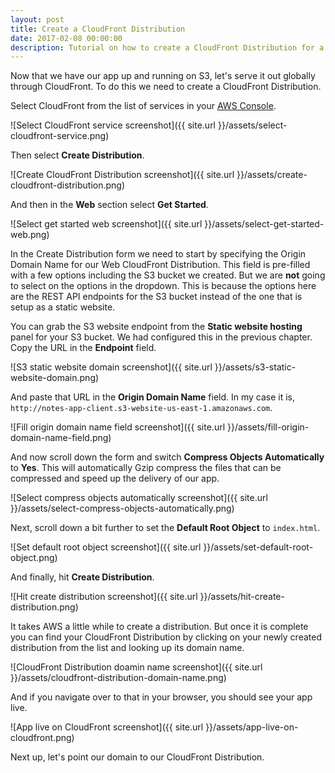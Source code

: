 ```yaml
---
layout: post
title: Create a CloudFront Distribution
date: 2017-02-08 00:00:00
description: Tutorial on how to create a CloudFront Distribution for a React.js single page application hosted on S3.
---
```


Now that we have our app up and running on S3, let's serve it out globally through CloudFront. To do this we need to create a CloudFront Distribution.

Select CloudFront from the list of services in your [AWS Console](https://console.aws.amazon.com).

![Select CloudFront service screenshot]({{ site.url }}/assets/select-cloudfront-service.png)

Then select **Create Distribution**.

![Create CloudFront Distribution screenshot]({{ site.url }}/assets/create-cloudfront-distribution.png)

And then in the **Web** section select **Get Started**.

![Select get started web screenshot]({{ site.url }}/assets/select-get-started-web.png)

In the Create Distribution form we need to start by specifying the Origin Domain Name for our Web CloudFront Distribution. This field is pre-filled with a few options including the S3 bucket we created. But we are **not** going to select on the options in the dropdown. This is because the options here are the REST API endpoints for the S3 bucket instead of the one that is setup as a static website.

You can grab the S3 website endpoint from the **Static website hosting** panel for your S3 bucket. We had configured this in the previous chapter. Copy the URL in the **Endpoint** field.

![S3 static website domain screenshot]({{ site.url }}/assets/s3-static-website-domain.png)

And paste that URL in the **Origin Domain Name** field. In my case it is, `http://notes-app-client.s3-website-us-east-1.amazonaws.com`.

![Fill origin domain name field screenshot]({{ site.url }}/assets/fill-origin-domain-name-field.png)

And now scroll down the form and switch **Compress Objects Automatically** to **Yes**. This will automatically Gzip compress the files that can be compressed and speed up the delivery of our app.

![Select compress objects automatically screenshot]({{ site.url }}/assets/select-compress-objects-automatically.png)

Next, scroll down a bit further to set the **Default Root Object** to `index.html`.

![Set default root object screenshot]({{ site.url }}/assets/set-default-root-object.png)

And finally, hit **Create Distribution**.

![Hit create distribution screenshot]({{ site.url }}/assets/hit-create-distribution.png)

It takes AWS a little while to create a distribution. But once it is complete you can find your CloudFront Distribution by clicking on your newly created distribution from the list and looking up its domain name.

![CloudFront Distribution doamin name screenshot]({{ site.url }}/assets/cloudfront-distribution-domain-name.png)

And if you navigate over to that in your browser, you should see your app live.

![App live on CloudFront screenshot]({{ site.url }}/assets/app-live-on-cloudfront.png)

Next up, let's point our domain to our CloudFront Distribution.
